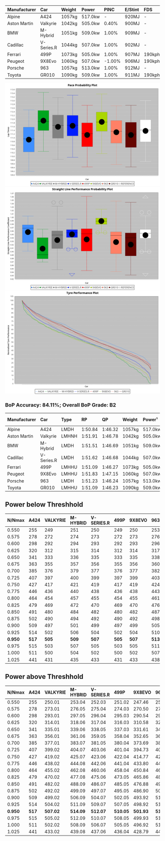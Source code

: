 | Manufacturer | Car        | Weight | Power   | PINC    | E/Stint | FDS     |
|:-|:-|:-|:-|:-|:-|:-|
| Alpine       | A424       | 1057kg | 517.0kw |    -    | 920MJ   |    -    |
| Aston Martin | Valkyrie   | 1042kg | 505.0kw | 0.40%   | 900MJ   |    -    |
| BMW          | M-Hybrid   | 1051kg | 509.0kw | 1.00%   | 909MJ   |    -    |
| Cadillac     | V-Series.R | 1044kg | 507.0kw | 1.00%   | 902MJ   |    -    |
| Ferrari      | 499P       | 1073kg | 505.0kw | 1.00%   | 907MJ   | 190kph  |
| Peugeot      | 9X8Evo     | 1060kg | 507.0kw | -1.00%  | 906MJ   | 190kph  |
| Porsche      | 963        | 1057kg | 513.0kw | 1.00%   | 912MJ   |    -    |
| Toyota       | GR010      | 1090kg | 509.0kw | 1.00%   | 911MJ   | 190kph  |

![PACECHART](./IMG/ACOMETHOD.png)
![STRAIGHTLINEPERFORMANCECHART](./IMG/ACOMETHOD_sp.png)
![TYREPERFORMANCECHART](./IMG/ACOMETHOD_tw.png)

### BoP Accuracy: 84.11%; Overall BoP Grade: B2
| Manufacturer | Car        | Type  | RP      | QP      | Weight | Power¹  | Threshhold | PINC    | Power²   | E/Stint | AVG Vmax  | FDS     | RDLC | L/Stint | BOP-Grade | Model Accuracy | Model Points | Match% | SimDiff |
|:-|:-|:-|:-|:-|:-|:-|:-|:-|:-|:-|:-|:-|:-|:-|:-|:-|:-|:-|:-|
| Alpine       | A424       | LMDH  | 1:50.84 | 1:46.32 | 1057kg | 517.0kw | 210.0kph   |    -    | 517.00kw |  920MJ  | 286.53kph |    -    | 1.01 | 34      | -C1       | 97.47%         | 1810         | 76.15% | +0.15   |
| Aston Martin | Valkyrie   | LMHNH | 1:51.91 | 1:46.78 | 1042kg | 505.0kw | 210.0kph   | 0.40%   | 507.00kw |  900MJ  | 277.58kph |    -    | 1.04 | 34      | +D1       | 100.00%        | 466          | 65.05% | #       |
| BMW          | M-Hybrid   | LMDH  | 1:51.51 | 1:46.69 | 1051kg | 509.0kw | 210.0kph   | 1.00%   | 514.10kw |  909MJ  | 282.27kph |    -    | 1.02 | 34      | ~A1       | 100.00%        | 3339         | 98.99% | +0.03   |
| Cadillac     | V-Series.R | LMDH  | 1:51.62 | 1:46.68 | 1044kg | 507.0kw | 210.0kph   | 1.00%   | 512.10kw |  902MJ  | 283.11kph |    -    | 1.03 | 34      | +B1       | 99.00%         | 6039         | 85.35% | +0.42   |
| Ferrari      | 499P       | LMHHU | 1:51.09 | 1:46.27 | 1073kg | 505.0kw | 210.0kph   | 1.00%   | 510.10kw |  907MJ  | 280.59kph | 190kph  | 1.03 | 34      | -B1       | 99.56%         | 7418         | 87.32% | +0.67   |
| Peugeot      | 9X8Evo     | LMHHU | 1:51.83 | 1:47.15 | 1060kg | 507.0kw | 210.0kph   | -1.00%  | 501.90kw |  906MJ  | 289.18kph | 190kph  | 0.99 | 34      | +B2       | 100.00%        | 1889         | 82.29% | +0.51   |
| Porsche      | 963        | LMDH  | 1:51.23 | 1:46.24 | 1057kg | 513.0kw | 210.0kph   | 1.00%   | 518.10kw |  912MJ  | 280.86kph |    -    | 1.02 | 34      | -B1       | 100.00%        | 14574        | 89.61% | +0.09   |
| Toyota       | GR010      | LMHHU | 1:51.09 | 1:46.23 | 1090kg | 509.0kw | 210.0kph   | 1.00%   | 514.10kw |  911MJ  | 277.83kph | 190kph  | 1.01 | 34      | -B1       | 97.78%         | 5323         | 88.09% | +0.68   |

## Power below Threshhold
| N/Nmax    | A424    | VALKYRIE | M-HYBRID | V-SERIES.R | 499P    | 9X8EVO  | 963     | GR010   |
|:-|:-|:-|:-|:-|:-|:-|:-|:-|
|  0.550    |  255    |  249     |  251     |  250       |  249    |  250    |  253    |  251    |
|  0.575    |  278    |  272     |  274     |  273       |  272    |  273    |  276    |  274    |
|  0.600    |  298    |  292     |  294     |  293       |  292    |  293    |  296    |  294    |
|  0.625    |  320    |  312     |  315     |  314       |  312    |  314    |  317    |  315    |
|  0.650    |  341    |  333     |  336     |  335       |  333    |  335    |  338    |  336    |
|  0.675    |  363    |  355     |  357     |  356       |  355    |  356    |  360    |  357    |
|  0.700    |  385    |  376     |  379     |  377       |  376    |  377    |  382    |  379    |
|  0.725    |  407    |  397     |  400     |  399       |  397    |  399    |  403    |  400    |
|  0.750    |  427    |  417     |  421     |  419       |  417    |  419    |  424    |  421    |
|  0.775    |  446    |  436     |  440     |  438       |  436    |  438    |  443    |  440    |
|  0.800    |  464    |  454     |  457     |  455       |  454    |  455    |  461    |  457    |
|  0.825    |  479    |  469     |  472     |  470       |  469    |  470    |  476    |  472    |
|  0.850    |  491    |  480     |  484     |  482       |  480    |  482    |  487    |  484    |
|  0.875    |  502    |  490     |  494     |  492       |  490    |  492    |  498    |  494    |
|  0.900    |  509    |  497     |  501     |  499       |  497    |  499    |  505    |  501    |
|  0.925    |  514    |  502     |  506     |  504       |  502    |  504    |  510    |  506    |
| **0.950** | **517** | **505**  | **509**  | **507**    | **505** | **507** | **513** | **509** |
|  0.975    |  515    |  503     |  507     |  505       |  503    |  505    |  511    |  507    |
|  1.000    |  511    |  500     |  504     |  502       |  500    |  502    |  507    |  504    |
|  1.025    |  441    |  431     |  435     |  433       |  431    |  433    |  438    |  435    |

## Power above Threshhold
| N/Nmax    | A424    | VALKYRIE   | M-HYBRID   | V-SERIES.R | 499P       | 9X8EVO     | 963        | GR010      |
|:-|:-|:-|:-|:-|:-|:-|:-|:-|
|  0.550    |  255    |  250.01    |  253.04    |  252.03    |  251.02    |  247.46    |  255.06    |  253.04    |
|  0.575    |  278    |  273.01    |  276.05    |  275.04    |  274.03    |  270.50    |  278.07    |  276.05    |
|  0.600    |  298    |  293.01    |  297.05    |  296.04    |  295.03    |  290.54    |  299.08    |  297.05    |
|  0.625    |  320    |  314.01    |  318.06    |  317.04    |  316.03    |  310.58    |  321.08    |  318.06    |
|  0.650    |  341    |  335.01    |  339.06    |  338.05    |  337.03    |  331.61    |  342.09    |  339.06    |
|  0.675    |  363    |  356.01    |  361.06    |  359.05    |  358.04    |  352.65    |  364.09    |  361.06    |
|  0.700    |  385    |  377.01    |  383.07    |  381.05    |  380.04    |  373.69    |  386.10    |  383.07    |
|  0.725    |  407    |  399.02    |  404.07    |  403.06    |  401.04    |  394.73    |  407.10    |  404.07    |
|  0.750    |  427    |  419.02    |  425.07    |  423.06    |  422.04    |  414.77    |  428.11    |  425.07    |
|  0.775    |  446    |  438.02    |  444.08    |  442.06    |  441.04    |  433.80    |  447.11    |  444.08    |
|  0.800    |  464    |  455.02    |  462.08    |  460.06    |  458.04    |  450.84    |  465.12    |  462.08    |
|  0.825    |  479    |  470.02    |  477.08    |  475.06    |  473.05    |  465.86    |  480.12    |  477.08    |
|  0.850    |  491    |  482.02    |  488.09    |  486.07    |  485.05    |  476.88    |  492.12    |  488.09    |
|  0.875    |  502    |  492.02    |  499.09    |  497.07    |  495.05    |  486.90    |  503.13    |  499.09    |
|  0.900    |  509    |  499.02    |  506.09    |  504.07    |  502.05    |  493.92    |  510.13    |  506.09    |
|  0.925    |  514    |  504.02    |  511.09    |  509.07    |  507.05    |  498.92    |  515.13    |  511.09    |
| **0.950** | **517** | **507.02** | **514.09** | **512.07** | **510.05** | **501.93** | **518.13** | **514.09** |
|  0.975    |  515    |  505.02    |  512.09    |  510.07    |  508.05    |  499.93    |  516.13    |  512.09    |
|  1.000    |  511    |  502.02    |  508.09    |  506.07    |  505.05    |  496.92    |  512.13    |  508.09    |
|  1.025    |  441    |  433.02    |  439.08    |  437.06    |  436.04    |  428.79    |  442.11    |  439.08    |
